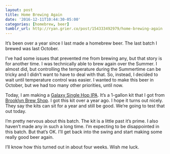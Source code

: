 ```yaml
---
layout: post
title: Home Brewing Again
date: '2016-12-11T10:44:30-05:00'
categories: [homebrew, beer]
tumblr_url: http://ryan.grier.co/post/154333492979/home-brewing-again
---
```

It’s been over a year since I last made a homebrew beer. The last batch I brewed was last October.

I’ve had some issues that prevented me from brewing any, but that story is for another time. I was technically able to brew again over the Summer. I almost did, but controlling the temperature during the Summertime can be tricky and I didn’t want to have to deal with that. So, instead, I decided to wait until temperature control was easier.  I wanted to make this beer in October, but we had too many other priorities, until now.

Today, I am making a [Galaxy Single Hop IPA](https://brooklynbrewshop.com/collections/beer-making-kits/products/galaxy-single-hop-ipa-beer-making-kit). It’s a 1-gallon kit that I got from [Brooklyn Brew Shop](https://brooklynbrewshop.com). I got this kit over a year ago. I hope it turns out nicely. They say the kits can sit for a year and still be good. We’re going to test that out today.

I’m pretty nervous about this batch. The kit is a little past it’s prime. I also haven’t made any in such a long time. I’m expecting to be disappointed in this batch. But that’s OK. I’ll get back into the swing and start making some really good beer again.

I’ll know how this turned out in about four weeks. Wish me luck.
